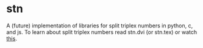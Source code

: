 # stn
A (future) implementation of libraries for split triplex numbers in python, c, and js. To learn about split triplex numbers read stn.dvi (or stn.tex) or watch [this](https://www.youtube.com/watch?v=dvI7dGXFgm8).
